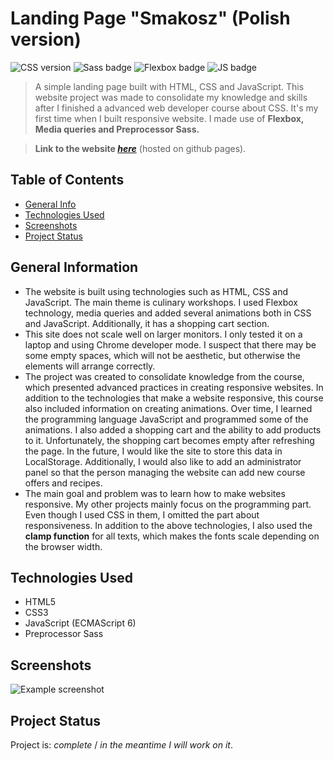 # Landing Page "Smakosz" (Polish version)
![CSS version](https://img.shields.io/badge/CSS-3-green) ![Sass badge](https://img.shields.io/badge/Preprocessor-SASS-brown)
![Flexbox badge](https://img.shields.io/badge/Flex-box-white) ![JS badge](https://img.shields.io/badge/JavaScript-ES6-gold)
> A simple landing page built with HTML, CSS and JavaScript. This website project was made to consolidate my knowledge and skills after I finished a advanced web developer course about CSS. It's my first time when I built responsive website. I made use of **Flexbox, Media queries and Preprocessor Sass.**

> **Link to the website [_here_](https://dawidbrudny.github.io/project---website-smakosz-/)** (hosted on github pages).

## Table of Contents
* [General Info](#general-information)
* [Technologies Used](#technologies-used)
* [Screenshots](#screenshots)
* [Project Status](#project-status)


## General Information
- The website is built using technologies such as HTML, CSS and JavaScript. The main theme is culinary workshops. I used Flexbox technology, media queries and added several animations both in CSS and JavaScript. Additionally, it has a shopping cart section.
- This site does not scale well on larger monitors. I only tested it on a laptop and using Chrome developer mode. I suspect that there may be some empty spaces, which will not be aesthetic, but otherwise the elements will arrange correctly.
- The project was created to consolidate knowledge from the course, which presented advanced practices in creating responsive websites. In addition to the technologies that make a website responsive, this course also included information on creating animations.
Over time, I learned the programming language JavaScript and programmed some of the animations. I also added a shopping cart and the ability to add products to it. Unfortunately, the shopping cart becomes empty after refreshing the page. In the future, I would like the site to store this data in LocalStorage. Additionally, I would also like to add an administrator panel so that the person managing the website can add new course offers and recipes.
- The main goal and problem was to learn how to make websites responsive. My other projects mainly focus on the programming part. Even though I used CSS in them, I omitted the part about responsiveness. In addition to the above technologies, I also used the **clamp function** for all texts, which makes the fonts scale depending on the browser width.


## Technologies Used
- HTML5
- CSS3
- JavaScript (ECMAScript 6)
- Preprocessor Sass


## Screenshots
![Example screenshot](./img/website-smakosz-1.png)

## Project Status
Project is: _complete_ / _in the meantime I will work on it_.

